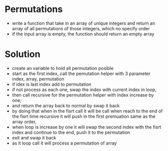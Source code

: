 # Permutations
- write a function that take in an array of unique integers and return an array of all permutations of those integers, which no specify order
- if the input array is empty, the function should return an empty array
# Solution
- create an variable to hold all permutation posible
- start as the first index, call the pemutation helper with 3 parameter index, array, permutation
- if idex is last index add to permutation
- if not process as each one, swap the index with current index in loop, 
- then call recursive for the permutation helper with index increase by one;
- and return the array back to normal by swap it back
- by doing that when in the fisrt call it will be call when reach to the end of the fisrt time recursive it will push in the first premuation same as the array order,
- when loop is increase by one it will swap the second index with the  fisrt index and continue to the end, push it to the permutation
- exit and swap it back
- as it loop call it will process a permutation of array



